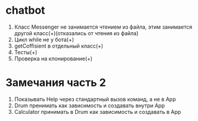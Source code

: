 # chatbot
1. Класс Messenger не занимается чтением из файла, этим занимается другой класс(+)(отказались от чтения из файла)
2. Цикл while не у бота(+)
3. getCoffisient в отдельный класс(+)
4. Тесты(+)
5. Проверка на клонирование(+)
# Замечания часть 2
1. Показывать Help через стандартный вызов команд, а не в App
2. Drum пренимать как зависимость и создавать внутри App
3. Calculator принимать в Drum как зависимость и создавать в App
